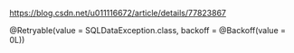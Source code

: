 https://blog.csdn.net/u011116672/article/details/77823867

@Retryable(value = SQLDataException.class, backoff = @Backoff(value = 0L))